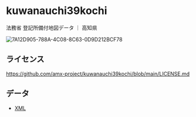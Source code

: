 # kuwanauchi39kochi
法務省 登記所備付地図データ ｜ 高知県

![7A12D905-788A-4C08-8C63-0D9D212BCF78](https://user-images.githubusercontent.com/416977/214225195-ce28d8b0-02d3-4db9-8400-170a74718302.png)

## ライセンス
https://github.com/amx-project/kuwanauchi39kochi/blob/main/LICENSE.md

## データ
* [XML](https://github.com/amx-project/kuwanauchi39kochi/tree/main/xml)
